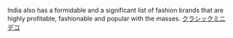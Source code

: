 India also has a formidable and a significant list of fashion brands that are highly profitable, fashionable and popular with the masses.
 <a href="http://www.quantifyingoutsourcingbenefits.com/uggaustraliasales.asp?cheap=products-c49.html" title="クラシックミニ デコ">クラシックミニ デコ</a>